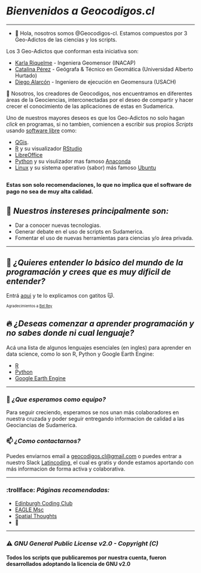 # *Bienvenidos a Geocodigos.cl*
---
- 👋 Hola, nosotros somos @Geocodigos-cl. Estamos compuestos por 3 Geo-Adictos de las ciencias y los scripts.

Los 3 Geo-Adictos que conforman esta iniciativa son:
 - [Karla Riquelme](https://www.linkedin.com/in/karlariquelmecarrillo/) - Ingeniera Geomensor (INACAP)
 - [Catalina Pérez](https://www.linkedin.com/in/catalina-perez-n/) - Geógrafa & Técnico en Geomática (Universidad Alberto Hurtado)
 - [Diego Alarcón](https://www.linkedin.com/in/diegoalarc%C3%B3nd%C3%ADaz/) - Ingeniero de ejecución en Geomensura (USACH)

🌱 Nosotros, los creadores de Geocodigos, nos encuentramos en diferentes áreas de la Geociencias, interconectadas por el deseo de compartir y hacer crecer el conocimiento de las aplicaciones de estas en Sudamerica.

Uno de nuestros mayores deseos es que los Geo-Adictos no solo hagan *click* en programas, si no tambien, comiencen a escribir sus propios *Scripts* usando [software libre](https://es.wikipedia.org/wiki/Software_libre) como:
- [QGis](https://qgis.org/de/site/).
- [R](https://www.r-project.org/) y su visualizador [RStudio](https://www.rstudio.com/)
- [LibreOffice](https://es.libreoffice.org/)
- [Python](https://www.python.org/) y su visulizador mas famoso [Anaconda](https://www.anaconda.com/)
- [Linux](https://es.wikipedia.org/wiki/GNU/Linux) y su sistema operativo (sabor) más famoso [Ubuntu](https://ubuntu.com/)

<sub><sup>Estas son solo recomendaciones, lo que no implica que el software de pago no sea de muy alta calidad.<sub><sup>
---

## 👀 *Nuestros instereses principalmente son:*
  * Dar a conocer nuevas tecnologias.
  * Generar debate en el uso de scripts en Sudamerica.
  * Fomentar el uso de nuevas herramientas para ciencias y/o área privada.

---

## :raising_hand: *¿Quieres entender lo básico del mundo de la programación y crees que es muy dificil de entender?*
Entrá [aqui](https://teloexplicocongatitos.com/) y te lo explicamos con gatitos :kissing_cat:.

<sub><sup>Agradecimientos a [Bel Rey](https://teloexplicocongatitos.com/about)<sub><sup>

## :fire: *¿Deseas comenzar a aprender programación y no sabes donde ni cual lenguaje?*
Acá una lista de algunos lenguajes esenciales (en ingles) para aprender en data science, como lo son R, Python y Google Earth Engine:

- [R](https://ourcodingclub.github.io/tutorials/intro-to-r/)
- [Python](https://courses.spatialthoughts.com/python-foundation.html#what-next)
- [Google Earth Engine](https://courses.spatialthoughts.com/end-to-end-gee.html)

---
### 💞️ *¿Que esperamos como equipo?*
Para seguir creciendo, esperamos se nos unan más colaboradores en nuestra cruzada y poder seguir entregando informacion de calidad a las Geociancias de Sudamerica.

### 📫 *¿Como contactarnos?*
Puedes enviarnos email a geocodigos.cl@gmail.com o puedes entrar a nuestro Slack [Latincoding](https://join.slack.com/t/latincoding/shared_invite/zt-nnhgkb43-1ccg6DgMnyJU28zMHs~CJw), el cual es gratis y donde estamos aportando con más informacion de forma activa y colaborativa.

---

### :trollface: *Páginas recomendadas:*

- [Edinburgh Coding Club](https://ourcodingclub.github.io/)
- [EAGLE Msc](http://eagle-science.org/)
- [Spatial Thoughts](https://spatialthoughts.com/)
- :construction:
---

### :warning: *GNU General Public License v2.0 - Copyright (C)*

#### Todos los scripts que publicaremos por nuestra cuenta, fueron desarrollados adoptando la licencia de GNU v2.0

<!---
Geocodigos-cl/Geocodigos-cl is a ✨ special ✨ repository because its `README.md` (this file) appears on your GitHub profile.
You can click the Preview link to take a look at your changes.
Pagina para simbolos de markdown: https://gist.github.com/rxaviers/7360908
--->
